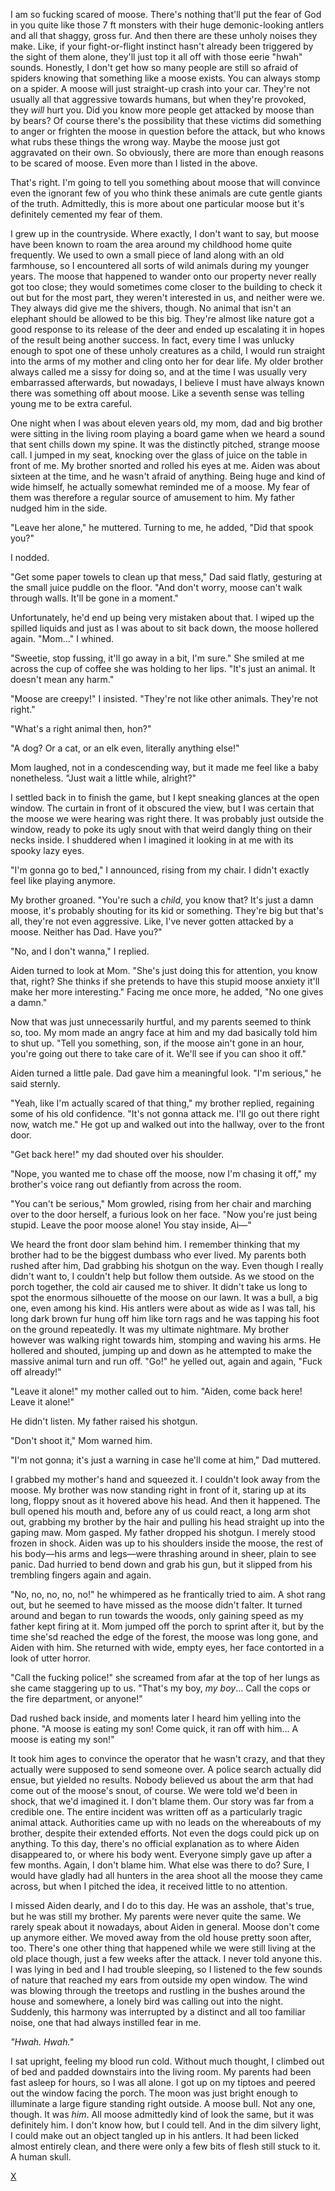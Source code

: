 I am so fucking scared of moose. There's nothing that'll put the fear of God in you quite like those 7 ft monsters with their huge demonic-looking antlers and all that shaggy, gross fur. And then there are these unholy noises they make. Like, if your fight-or-flight instinct hasn't already been triggered by the sight of them alone, they'll just top it all off with those eerie "hwah" sounds. Honestly, I don't get how so many people are still so afraid of spiders knowing that something like a moose exists. You can always stomp on a spider. A moose will just straight-up crash into your car. They're not usually all that aggressive towards humans, but when they're provoked, they *will* hurt you. Did you know more people get attacked by moose than by bears? Of course there's the possibility that these victims did something to anger or frighten the moose in question before the attack, but who knows what rubs these things the wrong way. Maybe the moose just got aggravated on their own. So obviously, there are more than enough reasons to be scared of moose. Even more than I listed in the above. 

That's right. I'm going to tell you something about moose that will convince even the ignorant few of you who think these animals are cute gentle giants of the truth. Admittedly, this is more about one particular moose but it's definitely cemented my fear of them.

I grew up in the countryside. Where exactly, I don't want to say, but moose have been known to roam the area around my childhood home quite frequently. We used to own a small piece of land along with an old farmhouse, so I encountered all sorts of wild animals during my younger years. The moose that happened to wander onto our property never really got too close; they would sometimes come closer to the building to check it out but for the most part, they weren't interested in us, and neither were we. They always did give me the shivers, though. No animal that isn't an elephant should be allowed to be this big. They're almost like nature got a good response to its release of the deer and ended up escalating it in hopes of the result being another success. In fact, every time I was unlucky enough to spot one of these unholy creatures as a child, I would run straight into the arms of my mother and cling onto her for dear life. My older brother always called me a sissy for doing so, and at the time I was usually very embarrassed afterwards, but nowadays, I believe I must have always known there was something off about moose. Like a seventh sense was telling young me to be extra careful.

One night when I was about eleven years old, my mom, dad and big brother were sitting in the living room playing a board game when we heard a sound that sent chills down my spine. It was the distinctly pitched, strange moose call. I jumped in my seat, knocking over the glass of juice on the table in front of me. My brother snorted and rolled his eyes at me. Aiden was about sixteen at the time, and he wasn't afraid of anything. Being huge and kind of wide himself, he actually somewhat reminded me of a moose. My fear of them was therefore a regular source of amusement to him. My father nudged him in the side. 

"Leave her alone," he muttered. Turning to me, he added, "Did that spook you?"

I nodded. 

"Get some paper towels to clean up that mess," Dad said flatly, gesturing at the small juice puddle on the floor. "And don't worry, moose can't walk through walls. It'll be gone in a moment."

Unfortunately, he'd end up being very mistaken about that. I wiped up the spilled liquids and just as I was about to sit back down, the moose hollered again. "Mom…" I whined.

"Sweetie, stop fussing, it'll go away in a bit, I'm sure." She smiled at me across the cup of coffee she was holding to her lips. "It's just an animal. It doesn't mean any harm."

"Moose are creepy!" I insisted. "They're not like other animals. They're not right."

"What's a right animal then, hon?"

"A dog? Or a cat, or an elk even, literally anything else!" 

Mom laughed, not in a condescending way, but it made me feel like a baby nonetheless. "Just wait a little while, alright?"

I settled back in to finish the game, but I kept sneaking glances at the open window. The curtain in front of it obscured the view, but I was certain that the moose we were hearing was right there. It was probably just outside the window, ready to poke its ugly snout with that weird dangly thing on their necks inside. I shuddered when I imagined it looking in at me with its spooky lazy eyes. 

"I'm gonna go to bed," I announced, rising from my chair. I didn't exactly feel like playing anymore. 

My brother groaned. "You're such a *child*, you know that? It's just a damn moose, it's probably shouting for its kid or something. They're big but that's all, they're not even aggressive. Like, I've never gotten attacked by a moose. Neither has Dad. Have you?"

"No, and I don't wanna," I replied.

Aiden turned to look at Mom. "She's just doing this for attention, you know that, right? She thinks if she pretends to have this stupid moose anxiety it'll make her more interesting." Facing me once more, he added, "No one gives a damn."

Now that was just unnecessarily hurtful, and my parents seemed to think so, too. My mom made an angry face at him and my dad basically told him to shut up. "Tell you something, son, if the moose ain't gone in an hour, you're going out there to take care of it. We'll see if you can shoo it off."

Aiden turned a little pale. Dad gave him a meaningful look. "I'm serious," he said sternly.

"Yeah, like I'm actually scared of that thing," my brother replied, regaining some of his old confidence. "It's not gonna attack me. I'll go out there right now, watch me." He got up and walked out into the hallway, over to the front door. 

"Get back here!" my dad shouted over his shoulder.

"Nope, you wanted me to chase off the moose, now I'm chasing it off," my brother's voice rang out defiantly from across the room.

"You can't be serious," Mom growled, rising from her chair and marching over to the door herself, a furious look on her face. "Now you're just being stupid. Leave the poor moose alone! You stay inside, Ai—"

We heard the front door slam behind him. I remember thinking that my brother had to be the biggest dumbass who ever lived. My parents both rushed after him, Dad grabbing his shotgun on the way. Even though I really didn't want to, I couldn't help but follow them outside. As we stood on the porch together, the cold air caused me to shiver. It didn't take us long to spot the enormous silhouette of the moose on our lawn. It was a bull, a big one, even among his kind. His antlers were about as wide as I was tall, his long dark brown fur hung off him like torn rags and he was tapping his foot on the ground repeatedly. It was my ultimate nightmare. My brother however was walking right towards him, stomping and waving his arms. He hollered and shouted, jumping up and down as he attempted to make the massive animal turn and run off. "Go!" he yelled out, again and again, "Fuck off already!"

"Leave it alone!" my mother called out to him. "Aiden, come back here! Leave it alone!"

He didn't listen. My father raised his shotgun. 

"Don't shoot it," Mom warned him.

"I'm not gonna; it's just a warning in case he'll come at him," Dad muttered. 

I grabbed my mother's hand and squeezed it. I couldn't look away from the moose. My brother was now standing right in front of it, staring up at its long, floppy snout as it hovered above his head. And then it happened. The bull opened his mouth and, before any of us could react, a long arm shot out, grabbing my brother by the hair and pulling his head straight up into the gaping maw. Mom gasped. My father dropped his shotgun. I merely stood frozen in shock. Aiden was up to his shoulders inside the moose, the rest of his body—his arms and legs—were thrashing around in sheer, plain to see panic. Dad hurried to bend down and grab his gun, but it slipped from his trembling fingers again and again.

"No, no, no, no, no!" he whimpered as he frantically tried to aim. A shot rang out, but he seemed to have missed as the moose didn't falter. It turned around and began to run towards the woods, only gaining speed as my father kept firing at it. Mom jumped off the porch to sprint after it, but by the time she'sd reached the edge of the forest, the moose was long gone, and Aiden with him. She returned with wide, empty eyes, her face contorted in a look of utter horror. 

"Call the fucking police!" she screamed from afar at the top of her lungs as she came staggering up to us. "That's my boy, *my boy*… Call the cops or the fire department, or anyone!" 

Dad rushed back inside, and moments later I heard him yelling into the phone. "A moose is eating my son! Come quick, it ran off with him… A moose is eating my son!"

It took him ages to convince the operator that he wasn't crazy, and that they actually were supposed to send someone over. A police search actually did ensue, but yielded no results. Nobody believed us about the arm that had come out of the moose's snout, of course. We were told we'd been in shock, that we'd imagined it. I don't blame them. Our story was far from a credible one. The entire incident was written off as a particularly tragic animal attack. Authorities came up with no leads on the whereabouts of my brother, despite their extended efforts. Not even the dogs could pick up on anything. To this day, there's no official explanation as to where Aiden disappeared to, or where his body went. Everyone simply gave up after a few months. Again, I don't blame him. What else was there to do? Sure, I would have gladly had all hunters in the area shoot all the moose they came across, but when I pitched the idea, it received little to no attention.

I missed Aiden dearly, and I do to this day. He was an asshole, that's true, but he was still my brother. My parents were never quite the same. We rarely speak about it nowadays, about Aiden in general. Moose don't come up anymore either. We moved away from the old house pretty soon after, too. There's one other thing that happened while we were still living at the old place though, just a few weeks after the attack. I never told anyone this. I was lying in bed and I had trouble sleeping, so I listened to the few sounds of nature that reached my ears from outside my open window. The wind was blowing through the treetops and rustling in the bushes around the house and somewhere, a lonely bird was calling out into the night. Suddenly, this harmony was interrupted by a distinct and all too familiar noise, one that had always instilled fear in me. 

*"Hwah. Hwah."*

I sat upright, feeling my blood run cold. Without much thought, I climbed out of bed and padded downstairs into the living room. My parents had been fast asleep for hours, so I was all alone. I got up on my tiptoes and peered out the window facing the porch. The moon was just bright enough to illuminate a large figure standing right outside. A moose bull. Not any one, though. It was *him*. All moose admittedly kind of look the same, but it was definitely him. I don't know how, but I could tell. And in the dim silvery light, I could make out an object tangled up in his antlers. It had been licked almost entirely clean, and there were only a few bits of flesh still stuck to it. A human skull.

[X](https://www.reddit.com/r/CrypticPark?utm_medium=android_app&utm_source=share)